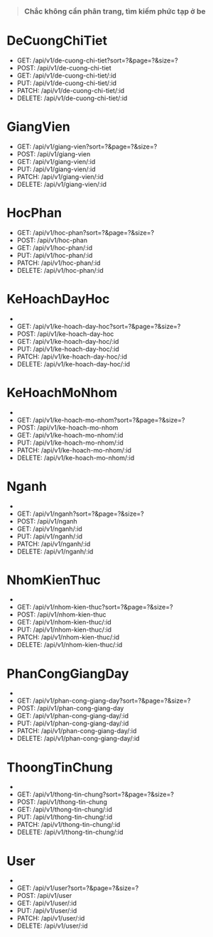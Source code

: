 

> <h3>Chắc không cần phân trang, tìm kiếm phức tạp ở be</h3>

# DeCuongChiTiet

- GET: /api/v1/de-cuong-chi-tiet?sort=?&page=?&size=?
- POST: /api/v1/de-cuong-chi-tiet
- GET: /api/v1/de-cuong-chi-tiet/:id
- PUT: /api/v1/de-cuong-chi-tiet/:id
- PATCH: /api/v1/de-cuong-chi-tiet/:id
- DELETE: /api/v1/de-cuong-chi-tiet/:id

# GiangVien

- GET: /api/v1/giang-vien?sort=?&page=?&size=?
- POST: /api/v1/giang-vien
- GET: /api/v1/giang-vien/:id
- PUT: /api/v1/giang-vien/:id
- PATCH: /api/v1/giang-vien/:id
- DELETE: /api/v1/giang-vien/:id

# HocPhan

- GET: /api/v1/hoc-phan?sort=?&page=?&size=?
- POST: /api/v1/hoc-phan
- GET: /api/v1/hoc-phan/:id
- PUT: /api/v1/hoc-phan/:id
- PATCH: /api/v1/hoc-phan/:id
- DELETE: /api/v1/hoc-phan/:id

# KeHoachDayHoc
- 
- GET: /api/v1/ke-hoach-day-hoc?sort=?&page=?&size=?
- POST: /api/v1/ke-hoach-day-hoc
- GET: /api/v1/ke-hoach-day-hoc/:id
- PUT: /api/v1/ke-hoach-day-hoc/:id
- PATCH: /api/v1/ke-hoach-day-hoc/:id
- DELETE: /api/v1/ke-hoach-day-hoc/:id

# KeHoachMoNhom
- 
- GET: /api/v1/ke-hoach-mo-nhom?sort=?&page=?&size=?
- POST: /api/v1/ke-hoach-mo-nhom
- GET: /api/v1/ke-hoach-mo-nhom/:id
- PUT: /api/v1/ke-hoach-mo-nhom/:id
- PATCH: /api/v1/ke-hoach-mo-nhom/:id
- DELETE: /api/v1/ke-hoach-mo-nhom/:id

# Nganh
- 
- GET: /api/v1/nganh?sort=?&page=?&size=?
- POST: /api/v1/nganh
- GET: /api/v1/nganh/:id
- PUT: /api/v1/nganh/:id
- PATCH: /api/v1/nganh/:id
- DELETE: /api/v1/nganh/:id

# NhomKienThuc
- 
- GET: /api/v1/nhom-kien-thuc?sort=?&page=?&size=?
- POST: /api/v1/nhom-kien-thuc
- GET: /api/v1/nhom-kien-thuc/:id
- PUT: /api/v1/nhom-kien-thuc/:id
- PATCH: /api/v1/nhom-kien-thuc/:id
- DELETE: /api/v1/nhom-kien-thuc/:id

# PhanCongGiangDay
- 
- GET: /api/v1/phan-cong-giang-day?sort=?&page=?&size=?
- POST: /api/v1/phan-cong-giang-day
- GET: /api/v1/phan-cong-giang-day/:id
- PUT: /api/v1/phan-cong-giang-day/:id
- PATCH: /api/v1/phan-cong-giang-day/:id
- DELETE: /api/v1/phan-cong-giang-day/:id

# ThoongTinChung
- 
- GET: /api/v1/thong-tin-chung?sort=?&page=?&size=?
- POST: /api/v1/thong-tin-chung
- GET: /api/v1/thong-tin-chung/:id
- PUT: /api/v1/thong-tin-chung/:id
- PATCH: /api/v1/thong-tin-chung/:id
- DELETE: /api/v1/thong-tin-chung/:id

# User
- 
- GET: /api/v1/user?sort=?&page=?&size=?
- POST: /api/v1/user
- GET: /api/v1/user/:id
- PUT: /api/v1/user/:id
- PATCH: /api/v1/user/:id
- DELETE: /api/v1/user/:id
